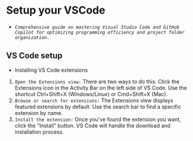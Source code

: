# Setup your VSCode
- *`Comprehensive guide on mastering Visual Studio Code and GitHub Copilot for optimizing programming efficiency and project folder organization.`*

## VS Code setup
- Installing VS Code extensions
1. `Open the Extensions view:` There are two ways to do this: Click the Extensions icon in the Activity Bar on the left side of VS Code. Use the shortcut Ctrl+Shift+X (Windows/Linux) or Cmd+Shift+X (Mac).
2. `Browse or search for extensions:` The Extensions view displays featured extensions by default. Use the search bar to find a specific extension by name.
3. `Install the extension:` Once you've found the extension you want, click the "Install" button. VS Code will handle the download and installation process.

